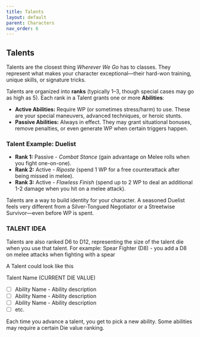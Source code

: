 ```yaml
---
title: Talents
layout: default
parent: Characters
nav_order: 6
---
```


## Talents

Talents are the closest thing *Wherever We Go* has to classes. They represent what makes your character exceptional—their hard-won training, unique skills, or signature tricks.

Talents are organized into **ranks** (typically 1–3, though special cases may go as high as 5). Each rank in a Talent grants one or more **Abilities**:

- **Active Abilities:** Require WP (or sometimes stress/harm) to use. These are your special maneuvers, advanced techniques, or heroic stunts.
- **Passive Abilities:** Always in effect. They may grant situational bonuses, remove penalties, or even generate WP when certain triggers happen.

### Talent Example: Duelist

- **Rank 1:** Passive - *Combat Stance* (gain advantage on Melee rolls when you fight one-on-one).
- **Rank 2:** Active - *Riposte* (spend 1 WP for a free counterattack after being missed in melee).
- **Rank 3:** Active - *Flawless Finish* (spend up to 2 WP to deal an additional 1-2 damage when you hit on a melee attack).

Talents are a way to build identity for your character. A seasoned Duelist feels very different from a Silver-Tongued Negotiator or a Streetwise Survivor—even before WP is spent.


### TALENT IDEA

Talents are also ranked D6 to D12, representing the size of the talent die when you use that talent. For example: Spear Fighter (D8) - you add a D8 on melee attacks when fighting with a spear

A Talent could look like this

Talent Name (CURRENT DIE VALUE)
- [ ] Ability Name - Ability description
- [ ] Ability Name - Ability description
- [ ] Ability Name - Ability description
- [ ] etc.

Each time you advance a talent, you get to pick a new ability. Some abilities may require a certain Die value ranking. 
